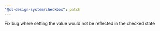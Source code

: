 ```yaml
---
"@sl-design-system/checkbox": patch
---
```


Fix bug where setting the value would not be reflected in the checked state
